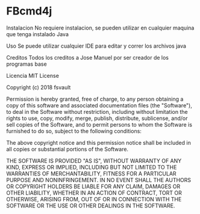 # FBcmd4j
Instalacion No requiere instalacion, se pueden utilizar en cualquier maquina que tenga instalado Java

Uso Se puede utilizar cualquier IDE para editar y correr los archivos java

Creditos Todos los creditos a Jose Manuel por ser creador de los programas base

Licencia MIT License

Copyright (c) 2018 fsvault

Permission is hereby granted, free of charge, to any person obtaining a copy of this software and associated documentation files (the "Software"), to deal in the Software without restriction, including without limitation the rights to use, copy, modify, merge, publish, distribute, sublicense, and/or sell copies of the Software, and to permit persons to whom the Software is furnished to do so, subject to the following conditions:

The above copyright notice and this permission notice shall be included in all copies or substantial portions of the Software.

THE SOFTWARE IS PROVIDED "AS IS", WITHOUT WARRANTY OF ANY KIND, EXPRESS OR IMPLIED, INCLUDING BUT NOT LIMITED TO THE WARRANTIES OF MERCHANTABILITY, FITNESS FOR A PARTICULAR PURPOSE AND NONINFRINGEMENT. IN NO EVENT SHALL THE AUTHORS OR COPYRIGHT HOLDERS BE LIABLE FOR ANY CLAIM, DAMAGES OR OTHER LIABILITY, WHETHER IN AN ACTION OF CONTRACT, TORT OR OTHERWISE, ARISING FROM, OUT OF OR IN CONNECTION WITH THE SOFTWARE OR THE USE OR OTHER DEALINGS IN THE SOFTWARE.
